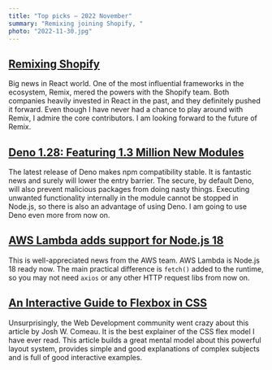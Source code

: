 ```yaml
---
title: "Top picks — 2022 November"
summary: "Remixing joining Shopify, "
photo: "2022-11-30.jpg"
---
```


## [Remixing Shopify](https://remix.run/blog/remixing-shopify)

Big news in React world. One of the most influential frameworks in the ecosystem, Remix, mered the powers with the Shopify team. Both companies heavily invested in React in the past, and they definitely pushed it forward. Even though I have never had a chance to play around with Remix, I admire the core contributors. I am looking forward to the future of Remix.

## [Deno 1.28: Featuring 1.3 Million New Modules](https://deno.com/blog/v1.28)

The latest release of Deno makes npm compatibility stable. It is fantastic news and surely will lower the entry barrier. The secure, by default Deno, will also prevent malicious packages from doing nasty things. Executing unwanted functionality internally in the module cannot be stopped in Node.js, so there is also an advantage of using Deno. I am going to use Deno even more from now on.

## [AWS Lambda adds support for Node.js 18](https://aws.amazon.com/about-aws/whats-new/2022/11/aws-lambda-support-node-js-18/)

This is well-appreciated news from the AWS team. AWS Lambda is Node.js 18 ready now. The main practical difference is `fetch()` added to the runtime, so you may not need `axios` or any other HTTP request libs from now on.

## [An Interactive Guide to Flexbox in CSS](https://www.joshwcomeau.com/css/interactive-guide-to-flexbox/)

Unsurprisingly, the Web Development community went crazy about this article by Josh W. Comeau. It is the best explainer of the CSS flex model I have ever read. This article builds a great mental model about this powerful layout system, provides simple and good explanations of complex subjects and is full of good interactive examples.
